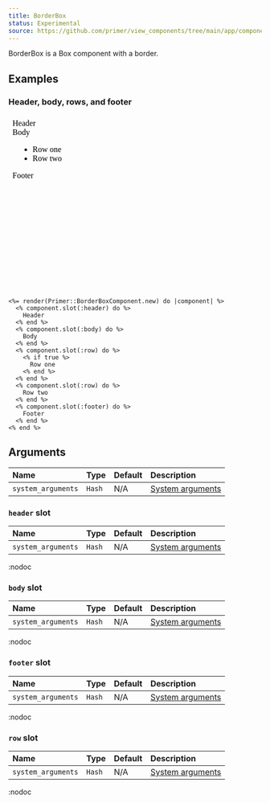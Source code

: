 ```yaml
---
title: BorderBox
status: Experimental
source: https://github.com/primer/view_components/tree/main/app/components/primer/border_box_component.rb
---
```


<!-- Warning: AUTO-GENERATED file, do not edit. Add code comments to your Ruby instead <3 -->

BorderBox is a Box component with a border.

## Examples

### Header, body, rows, and footer

<iframe style="width: 100%; border: 0px; height: 350px;" srcdoc="<html><head><link href='https://unpkg.com/@primer/css/dist/primer.css' rel='stylesheet'></head><body><div class='Box '>    <div class='Box-header '>      Header</div>    <div class='Box-body '>      Body</div>    <ul>        <li class='Box-row '>          Row one</li>        <li class='Box-row '>          Row two</li>    </ul>    <div class='Box-footer '>      Footer</div></div></body></html>"></iframe>

```erb
<%= render(Primer::BorderBoxComponent.new) do |component| %>
  <% component.slot(:header) do %>
    Header
  <% end %>
  <% component.slot(:body) do %>
    Body
  <% end %>
  <% component.slot(:row) do %>
    <% if true %>
      Row one
    <% end %>
  <% end %>
  <% component.slot(:row) do %>
    Row two
  <% end %>
  <% component.slot(:footer) do %>
    Footer
  <% end %>
<% end %>
```

## Arguments

| Name | Type | Default | Description |
| :- | :- | :- | :- |
| `system_arguments` | `Hash` | N/A | [System arguments](/system-arguments) |

### `header` slot

| Name | Type | Default | Description |
| :- | :- | :- | :- |
| `system_arguments` | `Hash` | N/A | [System arguments](/system-arguments) |

:nodoc

### `body` slot

| Name | Type | Default | Description |
| :- | :- | :- | :- |
| `system_arguments` | `Hash` | N/A | [System arguments](/system-arguments) |

:nodoc

### `footer` slot

| Name | Type | Default | Description |
| :- | :- | :- | :- |
| `system_arguments` | `Hash` | N/A | [System arguments](/system-arguments) |

:nodoc

### `row` slot

| Name | Type | Default | Description |
| :- | :- | :- | :- |
| `system_arguments` | `Hash` | N/A | [System arguments](/system-arguments) |

:nodoc
